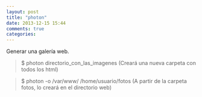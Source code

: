 ```yaml
---
layout: post
title: "photon"
date: 2013-12-15 15:44
comments: true
categories: 
---
```

Generar una galería web.

>$ photon directorio_con_las_imagenes  (Creará una nueva carpeta con todos los html)

>$ photon -o /var/www/ /home/usuario/fotos (A partir de la carpeta fotos, lo creará en el directorio web)

